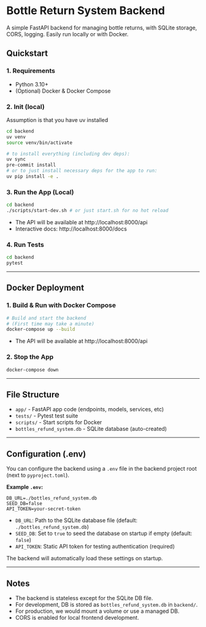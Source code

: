 # Bottle Return System Backend

A simple FastAPI backend for managing bottle returns, with SQLite storage, CORS, logging. Easily run locally or with Docker.

## Quickstart

### 1. Requirements
- Python 3.10+
- (Optional) Docker & Docker Compose

### 2. Init (local)

Assumption is that you have uv installed

```bash
cd backend
uv venv
source venv/bin/activate

# to install everything (including dev deps):
uv sync
pre-commit install
# or to just install necessary deps for the app to run:
uv pip install -e .

```

### 3. Run the App (Local)
```bash
cd backend
./scripts/start-dev.sh # or just start.sh for no hot reload
```

- The API will be available at http://localhost:8000/api
- Interactive docs: http://localhost:8000/docs

### 4. Run Tests
```bash
cd backend
pytest
```

---

## Docker Deployment

### 1. Build & Run with Docker Compose
```bash
# Build and start the backend
# (First time may take a minute)
docker-compose up --build
```
- The API will be available at http://localhost:8000/api

### 2. Stop the App
```bash
docker-compose down
```

---

## File Structure
- `app/` - FastAPI app code (endpoints, models, services, etc)
- `tests/` - Pytest test suite
- `scripts/` - Start scripts for Docker
- `bottles_refund_system.db` - SQLite database (auto-created)

---

## Configuration (.env)

You can configure the backend using a `.env` file in the backend project root (next to `pyproject.toml`).

**Example `.env`:**
```
DB_URL=./bottles_refund_system.db
SEED_DB=false
API_TOKEN=your-secret-token
```
- `DB_URL`: Path to the SQLite database file (default: `./bottles_refund_system.db`)
- `SEED_DB`: Set to `true` to seed the database on startup if empty (default: `false`)
- `API_TOKEN`: Static API token for testing authentication (required)

The backend will automatically load these settings on startup.

---

## Notes
- The backend is stateless except for the SQLite DB file.
- For development, DB is stored as `bottles_refund_system.db` in `backend/`.
- For production, we would mount a volume or use a managed DB.
- CORS is enabled for local frontend development.